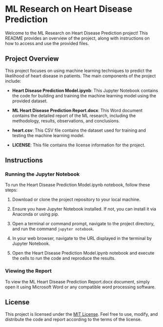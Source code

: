 # ML Research on Heart Disease Prediction

Welcome to the ML Research on Heart Disease Prediction project! This README provides an overview of the project, along with instructions on how to access and use the provided files.

## Project Overview

This project focuses on using machine learning techniques to predict the likelihood of heart disease in patients. The main components of the project include:

- **Heart Disease Prediction Model.ipynb**: This Jupyter Notebook contains the code for building and training the machine learning model using the provided dataset.

- **ML Heart Disease Prediction Report.docx**: This Word document contains the detailed report of the ML research, including the methodology, results, observations, and conclusions.

- **heart.csv**: This CSV file contains the dataset used for training and testing the machine learning model.

- **LICENSE**: This file contains the license information for the project.

## Instructions

### Running the Jupyter Notebook

To run the Heart Disease Prediction Model.ipynb notebook, follow these steps:

1. Download or clone the project repository to your local machine.
   
2. Ensure you have Jupyter Notebook installed. If not, you can install it via Anaconda or using pip.

3. Open a terminal or command prompt, navigate to the project directory, and run the command `jupyter notebook`.

4. In your web browser, navigate to the URL displayed in the terminal by Jupyter Notebook.

5. Open the Heart Disease Prediction Model.ipynb notebook and execute the cells to run the code and reproduce the results.

### Viewing the Report

To view the ML Heart Disease Prediction Report.docx document, simply open it using Microsoft Word or any compatible word processing software.

## License

This project is licensed under the [MIT License](LICENSE). Feel free to use, modify, and distribute the code and report according to the terms of the license.
